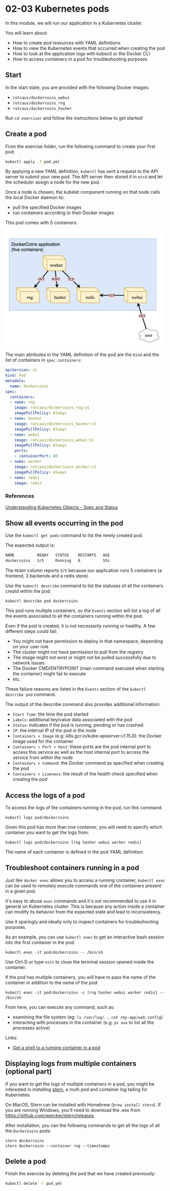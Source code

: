 # 02-03 Kubernetes pods

In this module, we will run our application in a Kubernetes cluster.

You will learn about:

- How to create pod resources with YAML definitions
- How to view the Kubernetes events that occurred when creating the pod
- How to look at the application logs with kubectl or the Docker CLI
- How to access containers in a pod for troubleshooting purposes

## Start

In the start state, you are provided with the following Docker images:

- `rotcaus/dockercoins_webui`
- `rotcaus/dockercoins_rng`
- `rotcaus/dockercoins_hasher`

Run `cd exercise/` and follow the instructions below to get started!

## Create a pod

From the exercise folder, run the following command to create your first pod:

```bash
kubectl apply -f pod.yml
```


By applying a new YAML definition, `kubectl` has sent a request to the API server to submit your new pod. The API server then stored it in `etcd` and let the scheduler assign a node for the new pod.

Once a node is chosen, the kubelet component running on that node calls the local Docker daemon to:

- pull the specified Docker images
- run containers according to their Docker images

This pod comes with  5 containers:

  ![image](dockercoins.png)

The main attributes in the YAML definition of the pod are the  `Kind` and the list of containers in `spec.containers`:

```yaml
apiVersion: v1
kind: Pod
metadata:
  name: dockercoins
spec:
  containers:
  - name: rng
    image: rotcaus/dockercoins_rng:v1
    imagePullPolicy: Always
  - name: hasher
    image: rotcaus/dockercoins_hasher:v1
    imagePullPolicy: Always
  - name: webui
    image: rotcaus/dockercoins_webui:v1
    imagePullPolicy: Always
    ports:
    - containerPort: 80
  - name: worker
    image: rotcaus/dockercoins_worker:v1
    imagePullPolicy: Always
  - name: redis
    image: redis
```

### References

[Understanding Kubernetes Objects - Spec and Status](https://kubernetes.io/docs/concepts/overview/working-with-objects/kubernetes-objects/#object-spec-and-status)

## Show all events occurring in the pod

Use the `kubectl get pods` command to list the newly created pod.

The expected output is:

```bash
NAME          READY   STATUS    RESTARTS   AGE
dockercoins   5/5     Running   0          55s
```

The `READY` column reports `5/5` because our application runs 5 containers (a frontend, 3 backends and a redis store).

Use the `kubectl describe` command to list the statuses of all the containers creatd within the pod:

```console
kubectl describe pod dockercoins
```

This pod runs multiple containers, so the `Events` section will list a log of all the events associated to all the containers running within the pod.

Even if the pod is created, it is not necessarily running or healthy. A few different steps could fail:

- You might not have permission to deploy in that namespace, depending on your user role
- The cluster might not have permission to pull from the registry
- The image might not exist or might not be pulled successfully due to network issues
- The Docker CMD/ENTRYPOINT (main command executed when starting the container) might fail to execute
- etc.

These failure reasons are listed in the `Events` section of the `kubectl describe pod` command.

The output of the describe command also provides additional information:

- `Start Time`: the time the pod started
- `Labels`: additional key/value data associated with the pod
- `Status`: indicates if the pod is running, pending or has crashed
- `IP`: the internal IP of the pod in the node
- `Containers > Image` (e.g: k8s.gcr.io/kube-apiserver:v1.15.0): the Docker image used for the container
- `Containers > Port + Host`: these ports are the pod internal port to access this service as well as the host internal port to access the service from within the node
- `Containers > Command`: the Docker command as specified when creating the pod
- `Containers > Liveness`: the result of the health check specified when creating the pod

## Access the logs of a pod

To access the logs of the containers running in the pod, run this command:

```console
kubectl logs pod/dockercoins
```

Given this pod has more than one container, you will need to specify which container you want to get the logs from:

```console
kubectl logs pod/dockercoins [rng hasher webui worker redis]
```

The name of each container is defined in the pod YAML definition.

## Troubleshoot containers running in a pod

Just like `docker exec` allows you to access a running container, `kubectl exec` can be used to remotely execute commands one of the containers present in a given pod.

It's easy to abuse `exec` commands and it's not recommended to use it in general on Kubernetes cluster. This is because any action inside a container can modify its behavior from the expected state and lead to inconsistency.

Use it sparingly and ideally only to inspect containers for troubleshooting purposes.

As an example, you can use `kubectl exec` to get an interactive bash session into the first container in the pod:

```console
kubectl exec -it pod/dockercoins -- /bin/sh
```

Use Ctrl-D or type `exit` to close the terminal session opened inside the container.

If the pod has multiple containers, you will have to pass the name of the container in addition to the name of the pod:

```console
kubectl exec -it pod/dockercoins -c [rng hasher webui worker redis] -- /bin/sh
```

From here, you can execute any command, such as:

- examining the file system (eg: `ls /var/log/..`, `cat /my-app/web.config`)
- interacting with processes in the container (e.g: `ps aux` to list all the processes active)

Links:

- [Get a shell to a running container in a pod](https://kubernetes.io/docs/tasks/debug-application-cluster/get-shell-running-container/)

## Displaying logs from multiple containers (optional part)

If you want to get the logs of multiple containers in a pod, you might be interested in installing [stern](https://github.com/wercker/stern), a multi pod and container log tailing for Kubernetes. 

On MacOS, Stern can be installed with Homebrew (`brew install stern`). If you are running Windows, you'll need to download the .exe from <https://github.com/wercker/stern/releases>.

After installation, you can the following commands to get all the logs of all the `DockerCoins` pods:

```console
stern dockercoins
stern dockercoins --container rng --timestamps
```

## Delete a pod

Finish the exercise by deleting the pod that we have created previously:

```bash
kubectl delete -f pod.yml
```
